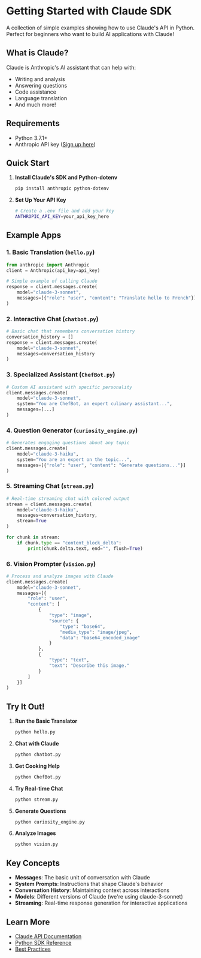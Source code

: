 # Getting Started with Claude SDK

A collection of simple examples showing how to use Claude's API in Python. Perfect for beginners who want to build AI applications with Claude!

## What is Claude?

Claude is Anthropic's AI assistant that can help with:

- Writing and analysis
- Answering questions
- Code assistance
- Language translation
- And much more!

## Requirements

- Python 3.7.1+
- Anthropic API key ([Sign up here](https://www.anthropic.com/))

## Quick Start

1. **Install Claude's SDK and Python-dotenv**

   ```bash
   pip install anthropic python-dotenv
   ```

2. **Set Up Your API Key**
   ```bash
   # Create a .env file and add your key
   ANTHROPIC_API_KEY=your_api_key_here
   ```

## Example Apps

### 1. Basic Translation (`hello.py`)

```python
from anthropic import Anthropic
client = Anthropic(api_key=api_key)

# Simple example of calling Claude
response = client.messages.create(
    model="claude-3-sonnet",
    messages=[{"role": "user", "content": "Translate hello to French"}]
)
```

### 2. Interactive Chat (`chatbot.py`)

```python
# Basic chat that remembers conversation history
conversation_history = []
response = client.messages.create(
    model="claude-3-sonnet",
    messages=conversation_history
)
```

### 3. Specialized Assistant (`ChefBot.py`)

```python
# Custom AI assistant with specific personality
client.messages.create(
    model="claude-3-sonnet",
    system="You are ChefBot, an expert culinary assistant...",
    messages=[...]
)
```

### 4. Question Generator (`curiosity_engine.py`)

```python
# Generates engaging questions about any topic
client.messages.create(
    model="claude-3-haiku",
    system="You are an expert on the topic...",
    messages=[{"role": "user", "content": "Generate questions..."}]
)
```

### 5. Streaming Chat (`stream.py`)

```python
# Real-time streaming chat with colored output
stream = client.messages.create(
    model="claude-3-haiku",
    messages=conversation_history,
    stream=True
)

for chunk in stream:
    if chunk.type == "content_block_delta":
        print(chunk.delta.text, end="", flush=True)
```

### 6. Vision Prompter (`vision.py`)

```python
# Process and analyze images with Claude
client.messages.create(
    model="claude-3-sonnet",
    messages=[{
        "role": "user",
        "content": [
            {
                "type": "image",
                "source": {
                    "type": "base64",
                    "media_type": "image/jpeg",
                    "data": "base64_encoded_image"
                }
            },
            {
                "type": "text",
                "text": "Describe this image."
            }
        ]
    }]
)
```

## Try It Out!

1. **Run the Basic Translator**

   ```bash
   python hello.py
   ```

2. **Chat with Claude**

   ```bash
   python chatbot.py
   ```

3. **Get Cooking Help**

   ```bash
   python ChefBot.py
   ```

4. **Try Real-time Chat**

   ```bash
   python stream.py
   ```

5. **Generate Questions**

   ```bash
   python curiosity_engine.py
   ```

6. **Analyze Images**
   ```bash
   python vision.py
   ```

## Key Concepts

- **Messages**: The basic unit of conversation with Claude
- **System Prompts**: Instructions that shape Claude's behavior
- **Conversation History**: Maintaining context across interactions
- **Models**: Different versions of Claude (we're using claude-3-sonnet)
- **Streaming**: Real-time response generation for interactive applications

## Learn More

- [Claude API Documentation](https://docs.anthropic.com/)
- [Python SDK Reference](https://github.com/anthropics/anthropic-sdk-python)
- [Best Practices](https://docs.anthropic.com/claude/docs/best-practices)
